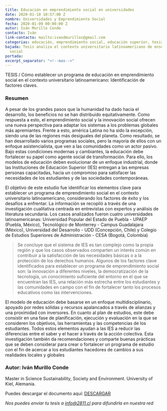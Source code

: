 ```yaml
---
title: Educación en emprendimiento social en universidades
date: 2020-01-10 10:57:00 Z
nombre: Universidades y Emprendimiento Social
fecha: 2020-01-09 00:00:00 Z
autor: Iván Murillo Conde
contacto: Iván
link-contacto: mailto:ivandmurilloc@gmail.com
categorias: educación, emprendimiento social, educación superior, tesis
bajada: Tesis analiza el contexto universitario latinoamericano de enseñanza del emprendimiento
  social
portada: 
excerpt_separator: "<!--mas-->"
---
```


TESIS / Cómo establecer un programa de educación en emprendimiento social en el contexto universitario latinoamericano: Identificación de factores claves. 

<!--mas-->

### Resumen

A pesar de los grandes pasos que la humanidad ha dado hacia el desarrollo, los beneficios no se han distribuido equitativamente. Como respuesta a esto, el emprendimiento social y la innovación social ofrecen una nueva perspectiva para adaptar los sistemas a los problemas globales más apremiantes. Frente a esto, américa Latina no ha sido la excepción, siendo una de las regiones más desiguales del planeta. Como resultado, se han desarrollado varios programas sociales, pero la mayoría de ellos con un enfoque asistencialista, que ven a las comunidades como un actor pasivo. Bajo estas condiciones modernas y cambiantes, la educación debe fortalecer su papel como agente social de transformación. Para ello, los modelos de educación deben evolucionar de un enfoque industrial, donde las Instituciones de Educación Superior (IES) entregan a las empresas personas capacitadas, hacia un compromiso para satisfacer las necesidades de los estudiantes y de las sociedades contemporáneas. 

El objetivo de este estudio fue identificar los elementos clave para establecer un programa de emprendimiento social en el contexto universitario latinoamericano, considerando los factores de éxito y los desafíos a enfrentar. La información se recopiló a través de una investigación cualitativa centrada en entrevistas con expertos y análisis de literatura secundaria. Los casos analizados fueron cuatro universidades latinoamericanas: Universidad Popular del Estado de Puebla - UPAEP (Puebla, México), Tecnológico de Monterrey - Campus Guadalajara (México), Universidad del Desarrollo - UDD (Concepción, Chile) y Colegio de Estudios Superiores de Administración - CESA (Bogotá, Colombia) 

> Se concluye que el sistema de IES es tan complejo como la propia región y que los casos observados comparten un interés común en contribuir a la satisfacción de las necesidades básicas o a la protección de los derechos humanos. Algunos de los factores clave identificados para establecer un programa de emprendimiento social son: la innovación a diferentes niveles, la democratización de la tecnología, un conocimiento suficiente del entorno en el que se encuentran las IES, una relación más estrecha entre los estudiantes y las comunidades en campo con el fin de fortalecer tanto los procesos educativos como las intervenciones. 

El modelo de educación debe basarse en un enfoque multidisciplinario, apoyado por redes sólidas y recursos apalancados a través de alianzas y una proximidad con inversores. En cuanto al plan de estudios, este debe consistir en una fase de planificación, ejecución y evaluación en la que se consideren los objetivos, las herramientas y las competencias de los estudiantes. Todos estos elementos ayudan a las IES a reducir las diferencias entre el saber y el hacer a través de la acción colectiva. Esta investigación también da recomendaciones y comparte buenas prácticas que se deben considerar para crear o fortalecer un programa de estudio con el fin de acercar a los estudiantes hacedores de cambios a sus realidades locales y globales

### Autor: Iván Murillo Conde
Master in Science Sustainability, Society and Environment. University of Kiel, Alemania. 

Puedes descargar el documento aquí: [DESCARGAR](https://drive.google.com/open?id=1E-uKwtbhyMTjZO4Q4veTxpcvRDr3RCRa)

*Nos puedes enviar tu tesis a info@2811.cl para difundirla en nuestra red*